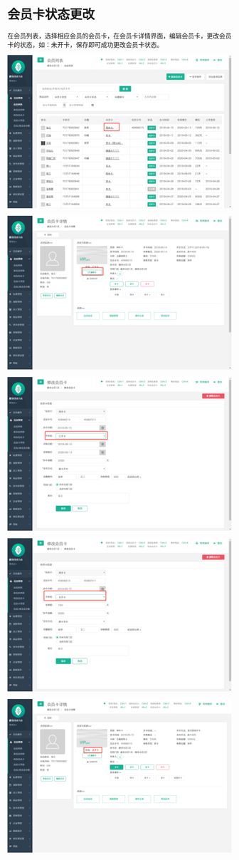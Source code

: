 # 会员卡状态更改

在会员列表，选择相应会员的会员卡，在会员卡详情界面，编辑会员卡，更改会员卡的状态，如：未开卡，保存即可成功更改会员卡状态。

![](../.gitbook/assets/1%20%2836%29.png)

![](../.gitbook/assets/2%20%2814%29.png)

![](../.gitbook/assets/3%20%2815%29.png)

![](../.gitbook/assets/4%20%282%29.png)

![](../.gitbook/assets/5%20%282%29.png)

